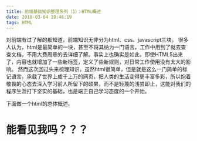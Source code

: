 ```yaml
---
title: 前端基础知识整理系列（1）：HTML概述
date: 2018-03-04 19:46:19
tags: HTML
---
```


对前端有过了解的都知道，前端知识无非分为html、css、javascript三块。
很多人认为，html是最简单的一块，甚至不将其纳为一门语言，工作中用到了就去查查文档，不用大费周章的去详细了解。事实上也确实是如此，即使HTML5出来了，内容也就增加了一些新标签，定义了些新规则，对日常工作使用没有太大的影响。
然而这次回过头来梳理知识，虽然html很简单，但是就是这么一门简单的标记语言，承载了世界上成千上万的网页，把人类的生活变得更丰富多彩，所以抱着敬畏的心态去深入学习前人所留下的硕果，而不是轻蔑的浅尝即止，这能对我们的程序生涯打下坚实的基础，也是端正自己学习态度的一个开始。

下面做一个html的总体概述。

<h1>能看见我吗？？？</h1>